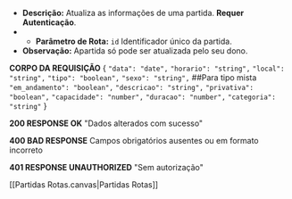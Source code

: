 - **Descrição:** Atualiza as informações de uma partida. **Requer Autenticação**.
- - **Parâmetro de Rota:** `id` Identificador único da partida.
- **Observação:** Apartida só pode ser atualizada pelo seu dono.

**CORPO DA REQUISIÇÃO**
{
    `"data": "date",`
    `"horario": "string",`
    `"local": "string",`
    `"tipo": "boolean",`
    `"sexo": "string",`  ##Para tipo mista
    `"em_andamento": "boolean",`
    `"descricao": "string",`
	`"privativa": "boolean",`
	`"capacidade": "number",`
	`"duracao": "number",`
    `"categoria": "string"`
  }
  
**200 RESPONSE OK**
"Dados alterados com sucesso"

**400 BAD RESPONSE**
Campos obrigatórios ausentes ou em formato incorreto 

**401 RESPONSE UNAUTHORIZED**
"Sem autorização"

[[Partidas Rotas.canvas|Partidas Rotas]]